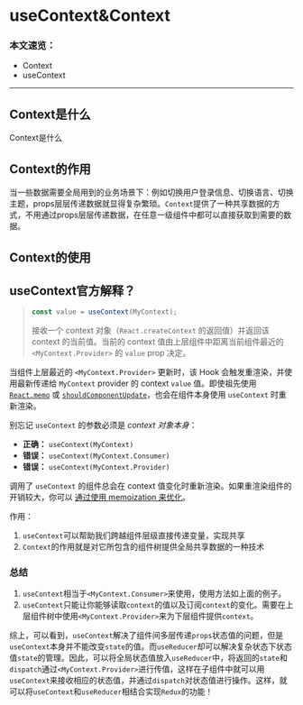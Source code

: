 #   useContext&Context

### 本文速览：

- Context
- useContext

------



## Context是什么

Context是什么



## Context的作用

当一些数据需要全局用到的业务场景下：例如切换用户登录信息、切换语言、切换主题，props层层传递数据就显得复杂繁琐。`Context`提供了一种共享数据的方式，不用通过props层层传递数据，在任意一级组件中都可以直接获取到需要的数据。



## Context的使用









## useContext官方解释？

> ```javascript
> const value = useContext(MyContext);
> ```
>
> 接收一个 context 对象（`React.createContext` 的返回值）并返回该 context 的当前值。当前的 context 值由上层组件中距离当前组件最近的 `<MyContext.Provider>` 的 `value` prop 决定。

当组件上层最近的 `<MyContext.Provider>` 更新时，该 Hook 会触发重渲染，并使用最新传递给 `MyContext` provider 的 context `value` 值。即使祖先使用 [`React.memo`](https://zh-hans.reactjs.org/docs/react-api.html#reactmemo) 或 [`shouldComponentUpdate`](https://zh-hans.reactjs.org/docs/react-component.html#shouldcomponentupdate)，也会在组件本身使用 `useContext` 时重新渲染。

别忘记 `useContext` 的参数必须是 *context 对象本身*：

- **正确：** `useContext(MyContext)`
- **错误：** `useContext(MyContext.Consumer)`
- **错误：** `useContext(MyContext.Provider)`

调用了 `useContext` 的组件总会在 context 值变化时重新渲染。如果重渲染组件的开销较大，你可以 [通过使用 memoization 来优化](https://github.com/facebook/react/issues/15156#issuecomment-474590693)。

作用：

1. `useContext`可以帮助我们跨越组件层级直接传递变量，实现共享
2. `Context`的作用就是对它所包含的组件树提供全局共享数据的一种技术

















### **总结**

1. `useContext`相当于`<MyContext.Consumer>`来使用，使用方法如上面的例子。
2. `useContext`只能让你能够读取`context`的值以及订阅`context`的变化。需要在上层组件树中使用`<MyContext.Provider>`来为下层组件提供`context`。

综上，可以看到，`useContext`解决了组件间多层传递`props`状态值的问题，但是`useContext`本身并不能改变`state`的值。而`useReducer`却可以解决复杂状态下状态值`state`的管理。因此，可以将全局状态值放入`useReducer`中，将返回的`state`和`dispatch`通过`<MyContext.Provider>`进行传值，这样在子组件中就可以用`useContext`来接收相应的状态值，并通过`dispatch`对状态值进行操作。这样，就可以将`useContext`和`useReducer`相结合实现`Redux`的功能！





